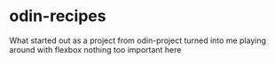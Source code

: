 # odin-recipes
What started out as a project from odin-project turned into me playing around with flexbox
nothing too important here 